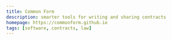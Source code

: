 ```yaml
---
title: Common Form
description: smarter tools for writing and sharing contracts
homepage: https://commonform.github.io
tags: [software, contracts, law]
---
```

